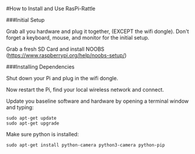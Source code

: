 #How to Install and Use RasPi-Rattle

###Initial Setup

Grab all you hardware and plug it together, (EXCEPT the wifi dongle). Don't forget a keyboard, mouse, and monitor for the initial setup.

Grab a fresh SD Card and install NOOBS (https://www.raspberrypi.org/help/noobs-setup/)

###Installing Dependencies

Shut down your Pi and plug in the wifi dongle.

Now restart the Pi, find your local wireless network and connect.

Update you baseline software and hardware by opening a terminal window and typing:

    sudo apt-get update
    sudo apt-get upgrade

Make sure python is installed:

    sudo apt-get install python-camera python3-camera python-pip
